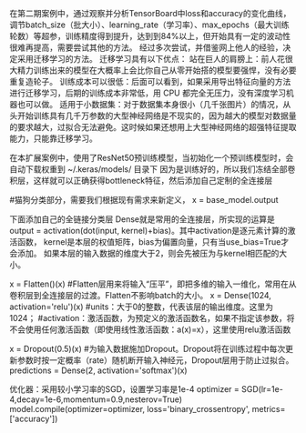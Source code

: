 在第二期案例中，通过观察并分析TensorBoard中loss和accuracy的变化曲线，调节batch_size（批大小）、learning_rate（学习率）、max_epochs（最大训练轮数）等超参，训练精度得到提升，达到到84%以上，但开始具有一定的波动性很难再提高，需要尝试其他的方法。
经过多次尝试，并借鉴网上他人的经验，决定采用迁移学习的方法。
迁移学习具有以下优点：
站在巨人的肩膀上：前人花很大精力训练出来的模型在大概率上会比你自己从零开始搭的模型要强悍，没有必要重复造轮子。
训练成本可以很低：后面可以看到，如果采用导出特征向量的方法进行迁移学习，后期的训练成本非常低，用 CPU 都完全无压力，没有深度学习机器也可以做。
适用于小数据集：对于数据集本身很小（几千张图片）的情况，从头开始训练具有几千万参数的大型神经网络是不现实的，因为越大的模型对数据量的要求越大，过拟合无法避免。这时候如果还想用上大型神经网络的超强特征提取能力，只能靠迁移学习。

在本扩展案例中，使用了ResNet50预训练模型，当初始化一个预训练模型时，会自动下载权重到 ~/.keras/models/ 目录下
因为是训练好的，所以我们冻结全部卷积层，这样就可以正确获得bottleneck特征，然后添加自己定制的全连接层

#猫狗分类部分，需要我们根据现有需求来新定义，
x = base_model.output

下面添加自己的全链接分类层
Dense就是常用的全连接层，所实现的运算是output = activation(dot(input, kernel)+bias)。其中activation是逐元素计算的激活函数，
kernel是本层的权值矩阵，bias为偏置向量，只有当use_bias=True才会添加。
如果本层的输入数据的维度大于2，则会先被压为与kernel相匹配的大小。

x = Flatten()(x)     #Flatten层用来将输入“压平”，即把多维的输入一维化，常用在从卷积层到全连接层的过渡。Flatten不影响batch的大小。
x = Dense(1024, activation='relu')(x)    #units：大于0的整数，代表该层的输出维度。这里为1024；
#activation：激活函数，为预定义的激活函数名，如果不指定该参数，将不会使用任何激活函数（即使用线性激活函数：a(x)=x），这里使用relu激活函数

x = Dropout(0.5)(x)
#为输入数据施加Dropout。Dropout将在训练过程中每次更新参数时按一定概率（rate）随机断开输入神经元，Dropout层用于防止过拟合。
predictions = Dense(2, activation='softmax')(x)

优化器：采用较小学习率的SGD，设置学习率是1e-4
optimizer  = SGD(lr=1e-4,decay=1e-6,momentum=0.9,nesterov=True)
model.compile(optimizer=optimizer, loss='binary_crossentropy', metrics=['accuracy'])
